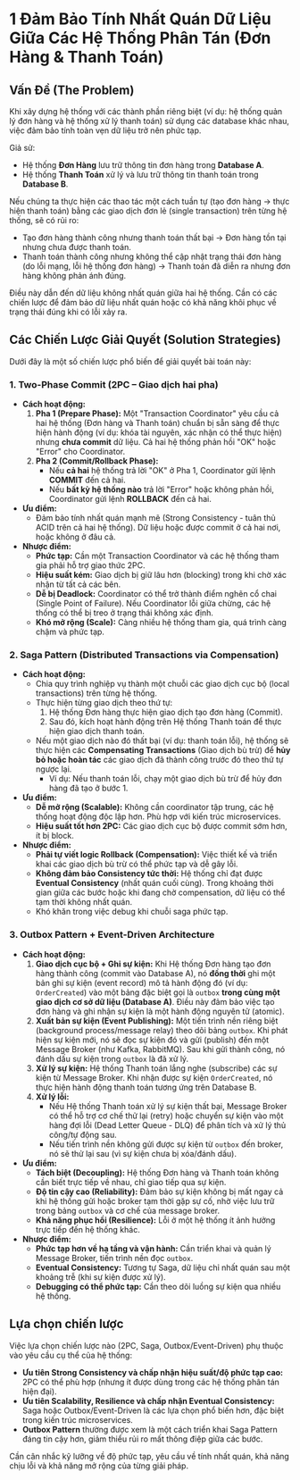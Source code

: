 # 1  Đảm Bảo Tính Nhất Quán Dữ Liệu Giữa Các Hệ Thống Phân Tán (Đơn Hàng & Thanh Toán)

## Vấn Đề (The Problem)

Khi xây dựng hệ thống với các thành phần riêng biệt (ví dụ: hệ thống quản lý đơn hàng và hệ thống xử lý thanh toán) sử dụng các database khác nhau, việc đảm bảo tính toàn vẹn dữ liệu trở nên phức tạp.

Giả sử:
*   Hệ thống **Đơn Hàng** lưu trữ thông tin đơn hàng trong **Database A**.
*   Hệ thống **Thanh Toán** xử lý và lưu trữ thông tin thanh toán trong **Database B**.

Nếu chúng ta thực hiện các thao tác một cách tuần tự (tạo đơn hàng -> thực hiện thanh toán) bằng các giao dịch đơn lẻ (single transaction) trên từng hệ thống, sẽ có rủi ro:
*   Tạo đơn hàng thành công nhưng thanh toán thất bại -> Đơn hàng tồn tại nhưng chưa được thanh toán.
*   Thanh toán thành công nhưng không thể cập nhật trạng thái đơn hàng (do lỗi mạng, lỗi hệ thống đơn hàng) -> Thanh toán đã diễn ra nhưng đơn hàng không phản ánh đúng.

Điều này dẫn đến dữ liệu không nhất quán giữa hai hệ thống. Cần có các chiến lược để đảm bảo dữ liệu nhất quán hoặc có khả năng khôi phục về trạng thái đúng khi có lỗi xảy ra.

## Các Chiến Lược Giải Quyết (Solution Strategies)

Dưới đây là một số chiến lược phổ biến để giải quyết bài toán này:

### 1. Two-Phase Commit (2PC – Giao dịch hai pha)

*   **Cách hoạt động:**
    1.  **Pha 1 (Prepare Phase):** Một "Transaction Coordinator" yêu cầu cả hai hệ thống (Đơn hàng và Thanh toán) chuẩn bị sẵn sàng để thực hiện hành động (ví dụ: khóa tài nguyên, xác nhận có thể thực hiện) nhưng **chưa commit** dữ liệu. Cả hai hệ thống phản hồi "OK" hoặc "Error" cho Coordinator.
    2.  **Pha 2 (Commit/Rollback Phase):**
        *   Nếu **cả hai** hệ thống trả lời "OK" ở Pha 1, Coordinator gửi lệnh **COMMIT** đến cả hai.
        *   Nếu **bất kỳ hệ thống nào** trả lời "Error" hoặc không phản hồi, Coordinator gửi lệnh **ROLLBACK** đến cả hai.
*   **Ưu điểm:**
    *   Đảm bảo tính nhất quán mạnh mẽ (Strong Consistency - tuân thủ ACID trên cả hai hệ thống). Dữ liệu hoặc được commit ở cả hai nơi, hoặc không ở đâu cả.
*   **Nhược điểm:**
    *   **Phức tạp:** Cần một Transaction Coordinator và các hệ thống tham gia phải hỗ trợ giao thức 2PC.
    *   **Hiệu suất kém:** Giao dịch bị giữ lâu hơn (blocking) trong khi chờ xác nhận từ tất cả các bên.
    *   **Dễ bị Deadlock:** Coordinator có thể trở thành điểm nghẽn cổ chai (Single Point of Failure). Nếu Coordinator lỗi giữa chừng, các hệ thống có thể bị treo ở trạng thái không xác định.
    *   **Khó mở rộng (Scale):** Càng nhiều hệ thống tham gia, quá trình càng chậm và phức tạp.

### 2. Saga Pattern (Distributed Transactions via Compensation)

*   **Cách hoạt động:**
    *   Chia quy trình nghiệp vụ thành một chuỗi các giao dịch cục bộ (local transactions) trên từng hệ thống.
    *   Thực hiện từng giao dịch theo thứ tự:
        1.  Hệ thống Đơn hàng thực hiện giao dịch tạo đơn hàng (Commit).
        2.  Sau đó, kích hoạt hành động trên Hệ thống Thanh toán để thực hiện giao dịch thanh toán.
    *   Nếu một giao dịch nào đó thất bại (ví dụ: thanh toán lỗi), hệ thống sẽ thực hiện các **Compensating Transactions** (Giao dịch bù trừ) để **hủy bỏ hoặc hoàn tác** các giao dịch đã thành công trước đó theo thứ tự ngược lại.
        *   Ví dụ: Nếu thanh toán lỗi, chạy một giao dịch bù trừ để hủy đơn hàng đã tạo ở bước 1.
*   **Ưu điểm:**
    *   **Dễ mở rộng (Scalable):** Không cần coordinator tập trung, các hệ thống hoạt động độc lập hơn. Phù hợp với kiến trúc microservices.
    *   **Hiệu suất tốt hơn 2PC:** Các giao dịch cục bộ được commit sớm hơn, ít bị block.
*   **Nhược điểm:**
    *   **Phải tự viết logic Rollback (Compensation):** Việc thiết kế và triển khai các giao dịch bù trừ có thể phức tạp và dễ gây lỗi.
    *   **Không đảm bảo Consistency tức thời:** Hệ thống chỉ đạt được **Eventual Consistency** (nhất quán cuối cùng). Trong khoảng thời gian giữa các bước hoặc khi đang chờ compensation, dữ liệu có thể tạm thời không nhất quán.
    *   Khó khăn trong việc debug khi chuỗi saga phức tạp.

### 3. Outbox Pattern + Event-Driven Architecture

*   **Cách hoạt động:**
    1.  **Giao dịch cục bộ + Ghi sự kiện:** Khi Hệ thống Đơn hàng tạo đơn hàng thành công (commit vào Database A), nó **đồng thời** ghi một bản ghi sự kiện (event record) mô tả hành động đó (ví dụ: `OrderCreated`) vào một bảng đặc biệt gọi là `outbox` **trong cùng một giao dịch cơ sở dữ liệu (Database A)**. Điều này đảm bảo việc tạo đơn hàng và ghi nhận sự kiện là một hành động nguyên tử (atomic).
    2.  **Xuất bản sự kiện (Event Publishing):** Một tiến trình nền riêng biệt (background process/message relay) theo dõi bảng `outbox`. Khi phát hiện sự kiện mới, nó sẽ đọc sự kiện đó và gửi (publish) đến một Message Broker (như Kafka, RabbitMQ). Sau khi gửi thành công, nó đánh dấu sự kiện trong `outbox` là đã xử lý.
    3.  **Xử lý sự kiện:** Hệ thống Thanh toán lắng nghe (subscribe) các sự kiện từ Message Broker. Khi nhận được sự kiện `OrderCreated`, nó thực hiện hành động thanh toán tương ứng trên Database B.
    4.  **Xử lý lỗi:**
        *   Nếu Hệ thống Thanh toán xử lý sự kiện thất bại, Message Broker có thể hỗ trợ cơ chế thử lại (retry) hoặc chuyển sự kiện vào một hàng đợi lỗi (Dead Letter Queue - DLQ) để phân tích và xử lý thủ công/tự động sau.
        *   Nếu tiến trình nền không gửi được sự kiện từ `outbox` đến broker, nó sẽ thử lại sau (vì sự kiện chưa bị xóa/đánh dấu).
*   **Ưu điểm:**
    *   **Tách biệt (Decoupling):** Hệ thống Đơn hàng và Thanh toán không cần biết trực tiếp về nhau, chỉ giao tiếp qua sự kiện.
    *   **Độ tin cậy cao (Reliability):** Đảm bảo sự kiện không bị mất ngay cả khi hệ thống gửi hoặc broker tạm thời gặp sự cố, nhờ việc lưu trữ trong bảng `outbox` và cơ chế của message broker.
    *   **Khả năng phục hồi (Resilience):** Lỗi ở một hệ thống ít ảnh hưởng trực tiếp đến hệ thống khác.
*   **Nhược điểm:**
    *   **Phức tạp hơn về hạ tầng và vận hành:** Cần triển khai và quản lý Message Broker, tiến trình nền đọc `outbox`.
    *   **Eventual Consistency:** Tương tự Saga, dữ liệu chỉ nhất quán sau một khoảng trễ (khi sự kiện được xử lý).
    *   **Debugging có thể phức tạp:** Cần theo dõi luồng sự kiện qua nhiều hệ thống.

## Lựa chọn chiến lược

Việc lựa chọn chiến lược nào (2PC, Saga, Outbox/Event-Driven) phụ thuộc vào yêu cầu cụ thể của hệ thống:

*   **Ưu tiên Strong Consistency và chấp nhận hiệu suất/độ phức tạp cao:** 2PC có thể phù hợp (nhưng ít được dùng trong các hệ thống phân tán hiện đại).
*   **Ưu tiên Scalability, Resilience và chấp nhận Eventual Consistency:** Saga hoặc Outbox/Event-Driven là các lựa chọn phổ biến hơn, đặc biệt trong kiến trúc microservices.
*   **Outbox Pattern** thường được xem là một cách triển khai Saga Pattern đáng tin cậy hơn, giảm thiểu rủi ro mất thông điệp giữa các bước.

Cần cân nhắc kỹ lưỡng về độ phức tạp, yêu cầu về tính nhất quán, khả năng chịu lỗi và khả năng mở rộng của từng giải pháp.
